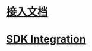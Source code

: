 # [接入文档](https://github.com/Atmosplay/AtmosplayAds-Android/blob/master/README-CN.md)

# [SDK Integration](https://github.com/Atmosplay/AtmosplayAds-Android/wiki)

